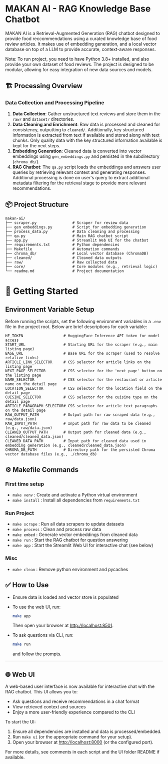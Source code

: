 # MAKAN AI - RAG Knowledge Base Chatbot

MAKAN AI is a Retrieval-Augmented Generation (RAG) chatbot designed to provide food reccommendations using a curated knowledge base of food review articles. It makes use of embedding generation, and a local vector database on top of a LLM to provide accurate, context-aware responses.

Note: To run project, you need to have Python 3.8+ installed, and also provide your own dataset of food reviews. The project is designed to be modular, allowing for easy integration of new data sources and models.

## 🏗️ Processing Overview

### Data Collection and Processing Pipeline

1. **Data Collection**: Gather unstructured text reviews and store them in the `raw/` and `dataset/` directories.
2. **Data Cleaning and Enrichment**: Raw data is processed and cleaned for consistency, outputting to `cleaned/`. Additionally, key structured information is extracted from text if available and stored along with text chunks. Only quality data with the key structured information available is kept for the next steps.
3. **Embedding Generation**: Cleaned data is converted into vector embeddings using `gen_embeddings.py` and persisted in the subdirectory (`chroma_db/`).
4. **RAG Chatbot**: The `qa.py` script loads the embeddings and answers user queries by retrieving relevant context and generating responses. Additional processing is done on user's query to extract additional metadata filtering for the retrieval stage to provide more relevant recommendations.

## 📦 Project Structure

```
makan-ai/
├── scraper.py                # Scraper for review data
├── gen_embeddings.py         # Script for embedding generation
├── process_data.py           # Data cleaning and processing
├── qa.py                     # Main RAG chatbot script
├── app.py                    # Streamlit Web UI for the chatbot
├── requirements.txt          # Python dependencies
├── Makefile                  # Automation commands
├── chroma_db/                # Local vector database (ChromaDB)
├── cleaned/                  # Cleaned data outputs
├── raw/                      # Raw collected data
├── core/                     # Core modules (e.g., retrieval logic)
└── readme.md                 # Project documentation
```

# 🚀 Getting Started

## Environment Variable Setup

Before running the scripts, set the following environment variables in a `.env` file in the project root. Below are brief descriptions for each variable:

```env
HF_TOKEN                  # HuggingFace Inference API token for model access
START_URL                 # Starting URL for the scraper (e.g., main listing page)
BASE_URL                  # Base URL for the scraper (used to resolve relative links)
ARTICLE_LINK_SELECTOR     # CSS selector for article links on the listing page
NEXT_PAGE_SELECTOR        # CSS selector for the 'next page' button on the listing page
NAME_SELECTOR             # CSS selector for the restaurant or article name on the detail page
LOCATION_SELECTOR         # CSS selector for the location field on the detail page
CUISINE_SELECTOR          # CSS selector for the cuisine type on the detail page
ARTICLE_PARAGRAPH_SELECTOR# CSS selector for article text paragraphs on the detail page
RAW_OUTPUT_PATH           # Output path for raw scraped data (e.g., raw/data.json)
RAW_INPUT_PATH            # Input path for raw data to be cleaned (e.g., raw/data.json)
CLEANED_OUTPUT_PATH       # Output path for cleaned data (e.g., cleaned/cleaned_data.json)
CLEANED_DATA_PATH         # Input path for cleaned data used in embedding generation (e.g., cleaned/cleaned_data.json)
CHROMA_DB_PATH            # Directory path for the persisted Chroma vector database files (e.g., ./chroma_db)
```

## ⚙️ Makefile Commands

### First time setup

- `make venv` : Create and activate a Python virtual environment
- `make install` : Install all dependencies from `requirements.txt`

### Run Project

- `make scrape` : Run all data scrapers to update datasets
- `make process` : Clean and process raw data
- `make embed` : Generate vector embeddings from cleaned data
- `make run` : Start the RAG chatbot for question answering
- `make app` : Start the Streamlit Web UI for interactive chat (see below)

### Misc

- `make clean` : Remove python environment and pycaches

## ✅ How to Use

- Ensure data is loaded and vector store is populated
- To use the web UI, run:

  ```sh
  make app
  ```

  Then open your browser at [http://localhost:8501](http://localhost:8501).

- To ask questions via CLI, run:
  ```sh
  make run
  ```
  and follow the prompts.

---

## 🌐 Web UI

A web-based user interface is now available for interactive chat with the RAG chatbot. This UI allows you to:

- Ask questions and receive recommendations in a chat format
- View retrieved context and sources
- Enjoy a more user-friendly experience compared to the CLI

To start the UI:

1. Ensure all dependencies are installed and data is processed/embedded.
2. Run `make ui` (or the appropriate command for your setup).
3. Open your browser at [http://localhost:8000](http://localhost:8000) (or the configured port).

For more details, see comments in each script and the UI folder README if available.
